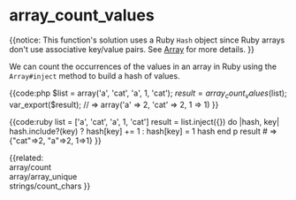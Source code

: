 # array_count_values
                    
{{notice:
    This function's solution uses a Ruby `Hash` object since Ruby arrays don't
    use associative key/value pairs. See [Array](../array) for more details.
}}

We can count the occurrences of the values in an array in Ruby using the
`Array#inject` method to build a hash of values.

{{code:php
    $list = array('a', 'cat', 'a', 1, 'cat');
    $result = array_count_values($list);
    var_export($result);
    // => array('a' => 2, 'cat' => 2, 1 => 1)
}}

{{code:ruby
    list = ['a', 'cat', 'a', 1, 'cat']
    result = list.inject({}) do |hash, key|
      hash.include?(key) ? hash[key] += 1 : hash[key] = 1
      hash
    end
    p result
    # => {"cat"=>2, "a"=>2, 1=>1}
}}


{{related:                
    array/count             
    array/array_unique       
    strings/count_chars
}}
